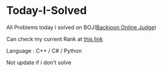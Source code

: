 # Today-I-Solved

All Problems today i solved on BOJ([Backjoon Online Judge](https://www.acmicpc.net/))

Can check my current Rank at [this link](https://solved.ac/profile/lvhi0607)
  
Language : C++ / C# / Python

Not update if i don't solve
